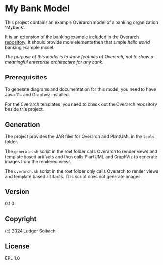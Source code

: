 # My Bank Model

This project contains an example Overarch model of a banking organization
'MyBank'.

It is an extension of the banking example included in the
[Overarch repository](https://github.com/soulspace-org/overarch).
It should provide more elements then that simple *hello world* banking example
model.

*The purpose of this model is to show features of Overarch, not to show a meaningful enterprise architecture for any bank.*

## Prerequisites
To generate diagrams and documentation for this model, you need to have Java 11+ and Graphviz installed.

For the Overarch templates, you need to check out the [Overarch repository](https://github.com/soulspace-org/overarch)
beside this project. 

## Generation
The project provides the JAR files for Overarch and PlantUML in the `tools` folder.

The `generate.sh` script in the root folder calls Overarch to render views and
template based artifacts and then calls PlantUML and GraphViz to generate
images from the rendered views.

The `overarch.sh` script in the root folder only calls Overarch to render views
and template based artifacts. This script does not generate images.

## Version
0.1.0

## Copyright
(c) 2024 Ludger Solbach

## License
EPL 1.0